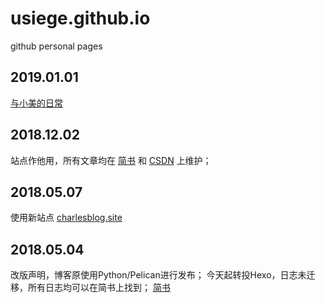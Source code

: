 # usiege.github.io
github personal pages


## 2019.01.01

[与小美的日常](https://github.com/usiege/usiege.github.io/blob/master/XIAOMEI.md)

## 2018.12.02
站点作他用，所有文章均在 [简书](https://www.jianshu.com/u/8a7d7e6876ab) 和 [CSDN](https://blog.csdn.net/jianin45) 上维护；

## 2018.05.07
使用新站点 [charlesblog.site](http://charlesblog.site)

## 2018.05.04
改版声明，博客原使用Python/Pelican进行发布；
今天起转投Hexo，日志未迁移，所有日志均可以在简书上找到；
[简书](https://www.jianshu.com/u/8a7d7e6876ab)


